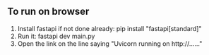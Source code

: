 ## To run on browser

1. Install fastapi if not done already: pip install "fastapi[standard]"
2. Run it: fastapi dev main.py
3. Open the link on the line saying "Uvicorn running on http://......"

